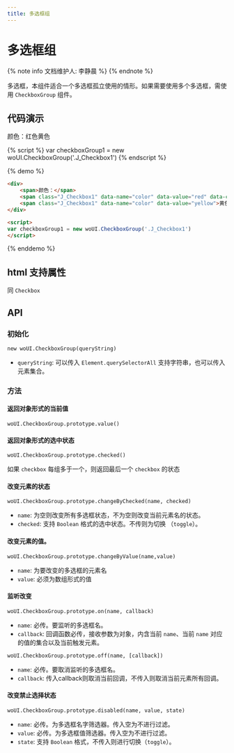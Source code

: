 ```yaml
---
title: 多选框组
---
```

<style>

</style>

# 多选框组

{% note info 文档维护人: 李静晨 %}
{% endnote %}

多选框，本组件适合一个多选框孤立使用的情形。如果需要使用多个多选框，需使用 `CheckboxGroup` 组件。

## 代码演示

<div><span>颜色：</span><span class="J_Checkbox1" data-name="color" data-value="red" data-checked>红色</span><span class="J_Checkbox1" data-name="color" data-value="yellow">黄色</span></div>

{% script %}
var checkboxGroup1 = new woUI.CheckboxGroup('.J_Checkbox1')
{% endscript %}

{% demo %}
``` html
<div>
    <span>颜色：</span>
    <span class="J_Checkbox1" data-name="color" data-value="red" data-checked>红色</span>
    <span class="J_Checkbox1" data-name="color" data-value="yellow">黄色</span>
</div>

<script>
var checkboxGroup1 = new woUI.CheckboxGroup('.J_Checkbox1')
</script>
```
{% enddemo %}

## html 支持属性

同 `Checkbox`

## API

### 初始化

`new woUI.CheckboxGroup(queryString)`

* `queryString`: 可以传入 `Element.querySelectorAll` 支持字符串，也可以传入元素集合。

### 方法

#### 返回对象形式的当前值

`woUI.CheckboxGroup.prototype.value()`

#### 返回对象形式的选中状态

`woUI.CheckboxGroup.prototype.checked()`

如果 `checkbox` 每组多于一个，则返回最后一个 `checkbox` 的状态

#### 改变元素的状态

`woUI.CheckboxGroup.prototype.changeByChecked(name, checked)`

* `name`: 为空则改变所有多选框状态，不为空则改变当前元素名的状态。
* `checked`: 支持 `Boolean` 格式的选中状态。不传则为切换 （`toggle`）。

#### 改变元素的值。

`woUI.CheckboxGroup.prototype.changeByValue(name,value)`

* `name`: 为要改变的多选框的元素名
* `value`: 必须为数组形式的值

#### 监听改变

`woUI.CheckboxGroup.prototype.on(name, callback)`

* `name`: 必传。要监听的多选框名。
* `callback`: 回调函数必传，接收参数为对象，内含当前 `name`、当前 `name` 对应的值的集合以及当前触发元素。

`woUI.CheckboxGroup.prototype.off(name, [callback])`

* `name`: 必传。要取消监听的多选框名。
* `callback`: 传入callback则取消当前回调，不传入则取消当前元素所有回调。

#### 改变禁止选择状态

`woUI.CheckboxGroup.prototype.disabled(name, value, state)`

* `name`: 必传。为多选框名字筛选器。传入空为不进行过滤。
* `value`: 必传。为多选框值筛选器。传入空为不进行过滤。
* `state`: 支持 `Boolean` 格式，不传入则进行切换（`toggle`）。

